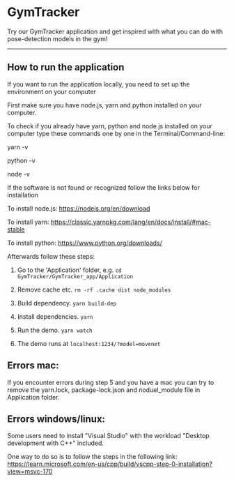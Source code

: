 # GymTracker

Try our GymTracker application and get inspired with what you can do with pose-detection models in the gym!

-------------------------------------------------------------------------------

## How to run the application
If you want to run the application locally, you need to set up the environment on your computer

First make sure you have node.js, yarn and python installed on your computer.

To check if you already have yarn, python and node.js installed on your computer type these commands one by one in the Terminal/Command-line:

yarn -v 

python -v

node -v

If the software is not found or recognized follow the links below for installation

To install node.js:
https://nodejs.org/en/download

To install yarn:
https://classic.yarnpkg.com/lang/en/docs/install/#mac-stable

To install python:
https://www.python.org/downloads/

Afterwards follow these steps:

1. Go to the 'Application' folder, e.g. `cd GymTracker/GymTracker_app/Application`

2. Remove cache etc. `rm -rf .cache dist node_modules`

3. Build dependency. `yarn build-dep`

4. Install dependencies. `yarn`

5. Run the demo. `yarn watch`

6. The demo runs at `localhost:1234/?model=movenet`

## Errors mac:
If you encounter errors during step 5 and you have a mac you can try to remove the yarn.lock, package-lock.json and noduel_module file in Application folder.

## Errors windows/linux:
Some users need to install "Visual Studio" with the workload "Desktop development with C++" included.

One way to do so is to follow the steps in the following link: https://learn.microsoft.com/en-us/cpp/build/vscpp-step-0-installation?view=msvc-170
